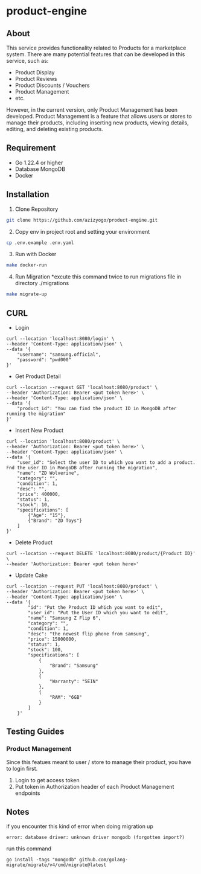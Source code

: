 # product-engine

## About

This service provides functionality related to Products for a marketplace system. There are many potential features that can be developed in this service, such as:

- Product Display
- Product Reviews
- Product Discounts / Vouchers
- Product Management
- etc.

However, in the current version, only Product Management has been developed. Product Management is a feature that allows users or stores to manage their products, including inserting new products, viewing details, editing, and deleting existing products.

## Requirement

- Go 1.22.4 or higher
- Database MongoDB
- Docker

## Installation

1. Clone Repository

```bash
git clone https://github.com/azizyogo/product-engine.git
```

2. Copy env in project root and setting your environment

```bash
cp .env.example .env.yaml
```

3. Run with Docker

```bash
make docker-run
```

4. Run Migration *excute this command twice to run migrations file in directory ./migrations

```bash
make migrate-up
```

## CURL

- Login
```
curl --location 'localhost:8080/login' \
--header 'Content-Type: application/json' \
--data '{
    "username": "samsung.official",
    "password": "pwd000"
}'
```

- Get Product Detail
```
curl --location --request GET 'localhost:8080/product' \
--header 'Authorization: Bearer <put token here>' \
--header 'Content-Type: application/json' \
--data '{
    "product_id": "You can find the product ID in MongoDB after running the migration"
}'
```

- Insert New Product
```
curl --location 'localhost:8080/product' \
--header 'Authorization: Bearer <put token here>' \
--header 'Content-Type: application/json' \
--data '{
    "user_id": "Select the user ID to which you want to add a product. Fnd the user ID in MongoDB after running the migration",
    "name": "ZD Wolverine",
    "category": "",
	"condition": 1,
	"desc": "",
	"price": 400000,
	"status": 1,
	"stock": 10,
	"specifications": [
        {"Age": "15"},
        {"Brand": "ZD Toys"}
    ]
}'
```

- Delete Product
```
curl --location --request DELETE 'localhost:8080/product/{Product ID}' \
--header 'Authorization: Bearer <put token here>'
```

- Update Cake
```
curl --location --request PUT 'localhost:8080/product' \
--header 'Authorization: Bearer <put token here>' \
--header 'Content-Type: application/json' \
--data '{
        "id": "Put the Product ID which you want to edit",
        "user_id": "Put the User ID which you want to edit",
        "name": "Samsung Z Flip 6",
        "category": "",
        "condition": 1,
        "desc": "the newest flip phone from samsung",
        "price": 15000000,
        "status": 1,
        "stock": 100,
        "specifications": [
            {
                "Brand": "Samsung"
            },
            {
                "Warranty": "SEIN"
            },
            {
                "RAM": "6GB"
            }
        ]
    }'
```

## Testing Guides

### Product Management
Since this featues meant to user / store to manage their product, you have to login first.

1. Login to get access token
2. Put token in Authorization header of each Product Management endpoints

## Notes

if you encounter this kind of error when doing migration up
```
error: database driver: unknown driver mongodb (forgotten import?)
```
run this command
```
go install -tags "mongodb" github.com/golang-migrate/migrate/v4/cmd/migrate@latest
```